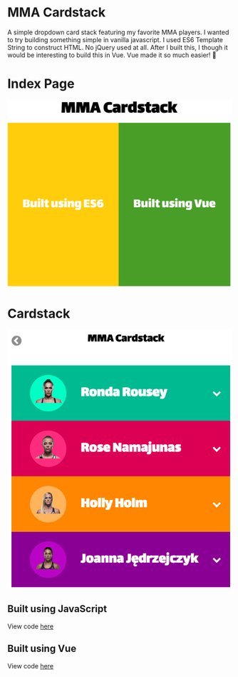 # MMA Cardstack

A simple dropdown card stack featuring my favorite MMA players. I wanted to try building something simple in vanilla javascript. I used ES6 Template String to construct HTML. No jQuery used at all. After I built this, I though it would be interesting to build this in Vue. Vue made it so much easier! 🤩

# Index Page

![Index Page](images/index.png)

# Cardstack

![Cardstack](images/cardstack.png)

## Built using JavaScript

View code [here](scripts/es6.js)

## Built using Vue

View code [here](scripts/vue.js)
